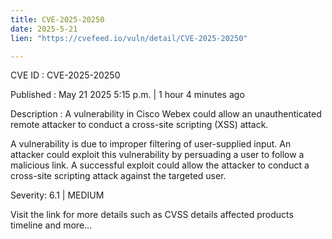 ```yaml
---
title: CVE-2025-20250
date: 2025-5-21
lien: "https://cvefeed.io/vuln/detail/CVE-2025-20250"

---
```


CVE ID : CVE-2025-20250

Published :  May 21
2025
5:15 p.m. | 1 hour
4 minutes ago

Description : A vulnerability in Cisco Webex could allow an unauthenticated
remote attacker to conduct a cross-site scripting (XSS) attack.
 A vulnerability is due to improper filtering of user-supplied input. An attacker could exploit this vulnerability by persuading a user to follow a malicious link. A successful exploit could allow the attacker to conduct a cross-site scripting attack against the targeted user.

Severity: 6.1 | MEDIUM

Visit the link for more details
such as CVSS details
affected products
timeline
and more...
